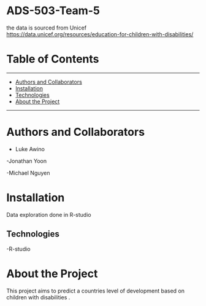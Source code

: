 # ADS-503-Team-5

the data is sourced from Unicef https://data.unicef.org/resources/education-for-children-with-disabilities/



# Table of Contents

--------

- [Authors and Collaborators](#authors-and-collaborators)
- [Installation](#installation)
- [Technologies](#technologies)
- [About the Project](#about-the-project)



-------

# Authors and Collaborators
- Luke Awino

-Jonathan Yoon

-Michael Nguyen





# Installation

Data exploration done in R-studio

## Technologies

-R-studio


# About the Project

This project aims to predict a countries level of development based on children with disabilities .




